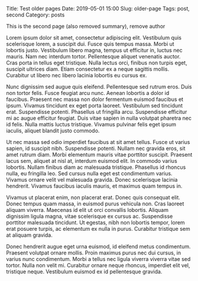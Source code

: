 Title: Test older pages
Date: 2019-05-01 15:00
Slug: older-page
Tags: post, second
Category: posts

This is the second page (also removed summary), remove author

Lorem ipsum dolor sit amet, consectetur adipiscing elit. Vestibulum quis scelerisque lorem, a suscipit dui. Fusce quis tempus massa. Morbi ut lobortis justo. Vestibulum libero magna, tempus ut efficitur in, luctus nec mauris. Nam nec interdum tortor. Pellentesque aliquet venenatis auctor. Cras porta in tellus eget tristique. Nulla lectus orci, finibus non turpis eget, suscipit ultrices diam. Etiam consectetur ex a neque sagittis mollis. Curabitur ut libero nec libero lacinia lobortis eu cursus ex.

Nunc dignissim sed augue quis eleifend. Pellentesque sed rutrum eros. Duis non tortor felis. Fusce feugiat arcu nunc. Aenean lobortis a dolor id faucibus. Praesent nec massa non dolor fermentum euismod faucibus et ipsum. Vivamus tincidunt ex eget porta laoreet. Vestibulum sed tincidunt erat. Suspendisse potenti. Phasellus ut fringilla arcu. Suspendisse efficitur mi ac augue efficitur feugiat. Duis vitae sapien in nulla volutpat pharetra nec id felis. Nulla mattis luctus tristique. Vivamus pulvinar felis eget ipsum iaculis, aliquet blandit justo commodo.

Ut nec massa sed odio imperdiet faucibus at sit amet tellus. Fusce ut varius sapien, id suscipit nibh. Suspendisse potenti. Nullam nec gravida eros, sit amet rutrum diam. Morbi elementum mauris vitae porttitor suscipit. Praesent lacus sem, aliquet at nisl at, interdum euismod elit. In commodo varius lobortis. Nullam finibus diam ac malesuada tristique. Phasellus id rhoncus nulla, eu fringilla leo. Sed cursus nulla eget est condimentum varius. Vivamus ornare velit vel malesuada gravida. Donec scelerisque lacinia hendrerit. Vivamus faucibus iaculis mauris, et maximus quam tempus in.

Vivamus ut placerat enim, non placerat erat. Donec quis consequat elit. Donec tempus quam massa, in euismod purus vehicula non. Cras laoreet aliquam viverra. Maecenas id elit ut orci convallis lobortis. Aliquam dignissim ligula magna, vitae scelerisque ex cursus ac. Suspendisse porttitor malesuada tincidunt. Ut egestas, nibh non lobortis tempor, lorem erat posuere turpis, ac elementum ex nulla in purus. Curabitur tristique sem at aliquam gravida.

Donec hendrerit augue eget urna euismod, id eleifend metus condimentum. Praesent volutpat ornare mollis. Proin maximus purus nec dui cursus, in varius nunc condimentum. Morbi a tellus nec ligula viverra viverra vitae sed tortor. Nulla non velit mi. Curabitur ornare neque rhoncus, imperdiet elit vel, tristique neque. Vestibulum euismod ex id pellentesque gravida.